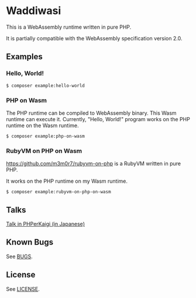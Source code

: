 # Waddiwasi

This is a WebAssembly runtime written in pure PHP.

It is partially compatible with the WebAssembly specification version 2.0.



## Examples

### Hello, World!

```
$ composer example:hello-world
```


### PHP on Wasm

The PHP runtime can be compiled to WebAssembly binary. This Wasm runtime can execute it. Currently, "Hello, World!" program works on the PHP runtime on the Wasm runtime.

```
$ composer example:php-on-wasm
```


### RubyVM on PHP on Wasm

https://github.com/m3m0r7/rubyvm-on-php is a RubyVM written in pure PHP.

It works on the PHP runtime on my Wasm runtime.

```
$ composer example:rubyvm-on-php-on-wasm
```



## Talks

[Talk in PHPerKaigi (in Japanese)](https://fortee.jp/phperkaigi-2024/proposal/bc5dc153-17af-4079-8f1b-2660af97e2c8)



## Known Bugs

See [BUGS](./BUGS).



## License

See [LICENSE](./LICENSE).
